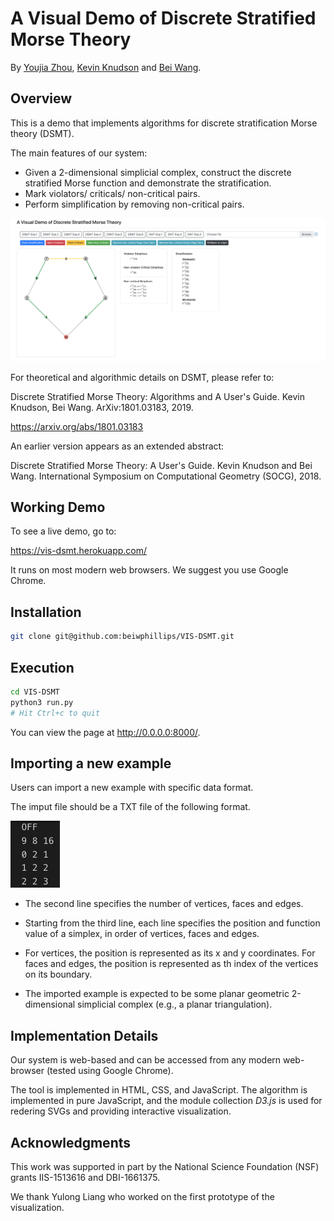 # A Visual Demo of Discrete Stratified Morse Theory

By [Youjia Zhou](https://www.sci.utah.edu/people/zhou325.html), 
[Kevin Knudson](https://people.clas.ufl.edu/kknudson/) and [Bei Wang](http://www.sci.utah.edu/~beiwang/).

## Overview

This is a demo that implements algorithms for discrete stratification Morse theory (DSMT).

The main features of our system:
- Given a 2-dimensional simplicial complex, construct the discrete stratified Morse function and demonstrate the stratification.
- Mark violators/ criticals/ non-critical pairs.
- Perform simplification by removing non-critical pairs.

![Screenshot of demo](app/static/assets/teaser_new.png)

<!-- To see a live demo, go to https://vis-dsmt.herokuapp.com/. -->

<!-- This is developed by Youjia Zhou, Yulong Liang and Bei Wang.  -->

For theoretical and algorithmic details on DSMT, please refer to:

Discrete Stratified Morse Theory: Algorithms and A User's Guide. 
Kevin Knudson, Bei Wang.
ArXiv:1801.03183, 2019.

https://arxiv.org/abs/1801.03183

An earlier version appears as an extended abstract:

Discrete Stratified Morse Theory: A User's Guide.
Kevin Knudson and Bei Wang.
International Symposium on Computational Geometry (SOCG), 2018.

## Working Demo
To see a live demo, go to: 

https://vis-dsmt.herokuapp.com/

It runs on most modern web browsers. We suggest you use Google Chrome.

## Installation
```bash
git clone git@github.com:beiwphillips/VIS-DSMT.git
```

## Execution
```bash
cd VIS-DSMT
python3 run.py
# Hit Ctrl+c to quit
```

You can view the page at http://0.0.0.0:8000/.

## Importing a new example
Users can import a new example with specific data format.

The imput file should be a TXT file of the following format.

![data format](app/static/assets/data.png)

- The second line specifies the number of vertices, faces and edges.

- Starting from the third line, each line specifies the position and function value of a simplex, in order of vertices, faces and edges.

- For vertices, the position is represented as its x and y coordinates. For faces and edges, the position is represented as th index of the vertices on its boundary.

- The imported example is expected to be some planar geometric 2-dimensional simplicial complex (e.g., a planar triangulation).

## Implementation Details
Our system is web-based and can be accessed from any modern web-browser (tested using Google Chrome). 

The tool is implemented in HTML, CSS, and JavaScript. The algorithm is implemented in pure JavaScript, and the module collection *D3.js* is used for redering SVGs and providing interactive visualization.

## Acknowledgments
This work was supported in part by the National Science Foundation (NSF) grants IIS-1513616 and DBI-1661375. 

We thank Yulong Liang who worked on the first prototype of the visualization.